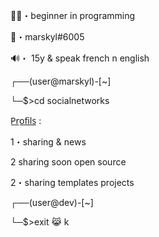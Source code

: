 👨‍🎓・beginner in programming

📧・marskyl#6005

🔊・ 15y & speak french n english


┌──(user@marskyl)-[~]

└─$>cd socialnetworks


P̲r̲o̲f̲i̲l̲s̲ :


1・sharing & news

2 sharing soon open source

2・sharing templates projects


┌──(user@dev)-[~]

└─$>exit 😹
k
